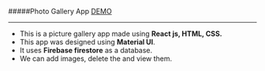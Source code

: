 #####Photo Gallery App
[DEMO](https://auro-blagram.web.app/)
***

* This is a picture gallery app made using **React js, HTML, CSS.** 
* This app was designed using **Material UI**.
* It uses **Firebase firestore** as a database.
* We can add images, delete the and view them.
 


